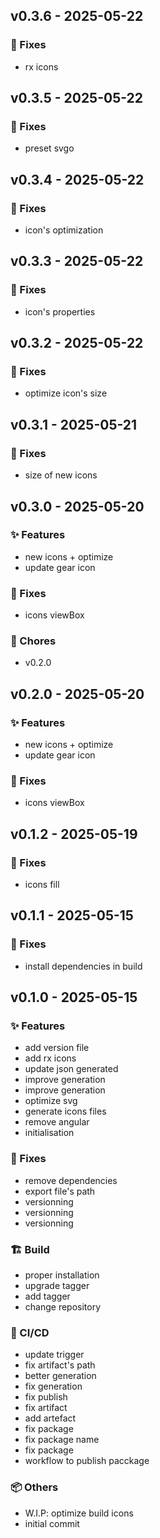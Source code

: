 ## v0.3.6 - 2025-05-22

### 🐛 Fixes
- rx icons

## v0.3.5 - 2025-05-22

### 🐛 Fixes
- preset svgo

## v0.3.4 - 2025-05-22

### 🐛 Fixes
- icon's optimization

## v0.3.3 - 2025-05-22

### 🐛 Fixes
- icon's properties

## v0.3.2 - 2025-05-22

### 🐛 Fixes
- optimize icon's size

## v0.3.1 - 2025-05-21

### 🐛 Fixes
- size of new icons

## v0.3.0 - 2025-05-20

### ✨ Features
- new icons + optimize
- update gear icon

### 🐛 Fixes
- icons viewBox

### 🧹 Chores
- v0.2.0

## v0.2.0 - 2025-05-20

### ✨ Features
- new icons + optimize
- update gear icon

### 🐛 Fixes
- icons viewBox

## v0.1.2 - 2025-05-19

### 🐛 Fixes
- icons fill

## v0.1.1 - 2025-05-15

### 🐛 Fixes
- install dependencies in build

## v0.1.0 - 2025-05-15

### ✨ Features
- add version file
- add rx icons
- update json generated
- improve generation
- improve generation
- optimize svg
- generate icons files
- remove angular
- initialisation

### 🐛 Fixes
- remove dependencies
- export file's path
- versionning
- versionning
- versionning

### 🏗️ Build
- proper installation
- upgrade tagger
- add tagger
- change repository

### 🔧 CI/CD
- update trigger
- fix artifact's path
- better generation
- fix generation
- fix publish
- fix artifact
- add artefact
- fix package
- fix package name
- fix package
- workflow to publish pacckage

### 📦 Others
- W.I.P: optimize build icons
- initial commit

